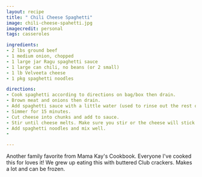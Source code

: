 ```yaml
---
layout: recipe
title: " Chili Cheese Spaghetti"
image: chili-cheese-spahetti.jpg
imagecredit: personal
tags: casseroles

ingredients:
- 2 lbs ground beef
- 1 medium onion, chopped
- 1 large jar Ragu spaghetti sauce
- 1 large can chili, no beans (or 2 small)
- 1 lb Velveeta cheese
- 1 pkg spaghetti noodles

directions:
- Cook spaghetti according to directions on bag/box then drain.
- Brown meat and onions then drain.
- Add spaghetti sauce with a little water (used to rinse out the rest of the sauce in the bottle) and chili.
- Simmer for 15 minutes.
- Cut cheese into chunks and add to sauce.
- Stir until cheese melts. Make sure you stir or the cheese will stick.
- Add spaghetti noodles and mix well.
- 

---
```


Another family favorite from Mama Kay's Cookbook. Everyone I've cooked this for loves it! We grew up eating this with buttered Club crackers. Makes a lot and can be frozen.